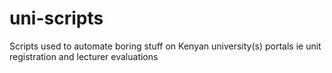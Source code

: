 # uni-scripts
Scripts used to automate boring stuff on Kenyan university(s) portals ie unit registration and lecturer evaluations 
